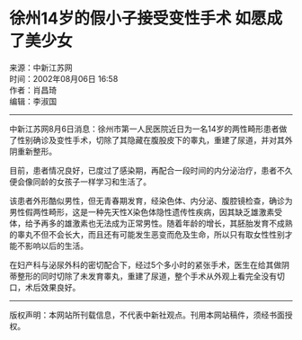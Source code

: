 # 徐州14岁的假小子接受变性手术 如愿成了美少女

来源：中新江苏网  
时间：2002年08月06日 16:58  
作者：肖昌琦  
编辑：李淑国  

---

中新江苏网8月6日消息：徐州市第一人民医院近日为一名14岁的两性畸形患者做了性别确诊及变性手术，切除了其隐藏在腹股皮下的睾丸，重建了尿道，并对其外阴重新整形。

目前，患者情况良好，已度过了感染期，再配合一段时间的内分泌治疗，患者不久便会像同龄的女孩子一样学习和生活了。

该患者外形酷似男性，但无青春期发育，经染色体、内分泌、腹腔镜检查，确诊为男性假两性畸形，这是一种先天性X染色体隐性遗传性疾病，因其缺乏雄激素受体，给予再多的雄激素也无法成为正常男性。随着年龄的增长，其胚胎发育不成熟的睾丸不但不会长大，而且还有可能发生恶变而危及生命，所以只有取女性性别才能不影响以后的生活。

在妇产科与泌尿外科的密切配合下，经过5个多小时的紧张手术，医生在给其做阴蒂整形的同时切除了未发育睾丸，重建了尿道，整个手术从外观上看完全没有切口，术后效果良好。

---

版权声明：本网站所刊载信息，不代表中新社观点。刊用本网站稿件，须经书面授权。
<!-- tcd_original_link https://www.chinanews.com.cn/2002-08-06/26/209420.html -->
